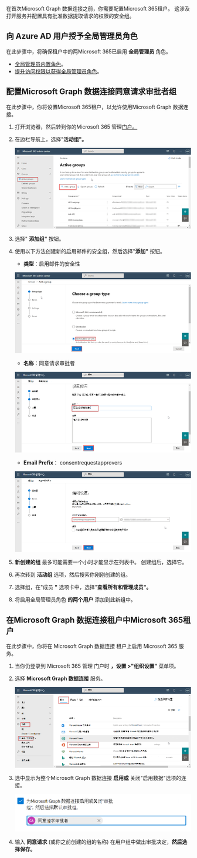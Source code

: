 <!-- markdownlint-disable MD002 MD041 -->

在首次Microsoft Graph 数据连接之前，你需要配置Microsoft 365租户。 这涉及打开服务并配置具有批准数据提取请求的权限的安全组。

## <a name="grant-azure-ad-users-the-global-administrator-role"></a>向 Azure AD 用户授予全局管理员角色

在此步骤中，将确保租户中的两Microsoft 365已启用 **全局管理员** 角色。

- [全局管理员内置角色](/azure/active-directory/roles/permissions-reference#global-administrator)。
- [提升访问权限以获得全局管理员角色](/azure/role-based-access-control/elevate-access-global-admin)。

## <a name="configure-microsoft-graph-data-connect-consent-request-approver-group"></a>配置Microsoft Graph 数据连接同意请求审批者组

在此步骤中，你将设置Microsoft 365租户，以允许使用Microsoft Graph 数据连接。

1. 打开浏览器，然后转到你的Microsoft 365 管理[门户。](https://admin.microsoft.com/)

1. 在边栏导航上，选择"**活动组"。**
  
    ![显示活动组中活动组的Microsoft 365 管理中心。](images/data-connect-m365-act-grp.png)

1. 选择" **添加组"** 按钮。

1. 使用以下方法创建新的启用邮件的安全组，然后选择"**添加"** 按钮。
   - **类型**：启用邮件的安全性

    ![Screenshot showing a user selecting the mail-enabled security for a new group in the Microsoft 365 管理中心.](images/data-connect-m365-mail-sec.png)

   - **名称**：同意请求审批者

    ![显示用户正在向该组提供"同意请求审批者"的名称的屏幕截图Microsoft 365 管理中心。](images/data-connect-m365-cons-apprv.png)

   - **Email Prefix**： consentrequestapprovers

    ![Screenshot showing a user creating the email address for the previously created group in the Microsoft 365 管理中心.](images/data-connect-m365-cons-apprv-pref.png)

1. **新创建的组** 最多可能需要一个小时才能显示在列表中。 创建组后，选择它。

1. 再次转到 **活动组** 选项，然后搜索你刚刚创建的组。

1. 选择组，在"成员 **"** 选项卡中，选择"**查看所有和管理成员"。**

1. 将启用全局管理员角色 **的两个用户** 添加到此新组中。

## <a name="enable-microsoft-graph-data-connect-in-your-microsoft-365-tenant"></a>在Microsoft Graph 数据连接租户中Microsoft 365租户

在此步骤中，你将在 Microsoft Graph 数据连接 租户上启用 Microsoft 365 服务。

1. 当你仍登录到 Microsoft 365 管理 门户时 **，设置 >"组织设置"** 菜单项。

1. 选择 **Microsoft Graph 数据连接** 服务。

    ![显示"组织设置"边栏选项卡中的"服务"的屏幕截图。 用户正在切换Microsoft Graph 数据连接服务Microsoft 365 管理中心。](images/data-connect-m365-mgdc-toggle.png)

1. 选中显示为整个Microsoft Graph 数据连接 **启用或** 关闭"启用数据"选项的连接。

    ![显示为整个组织启用数据记录功能而必须连接复选框的屏幕截图。](images/data-connect-m365-enable-mgdc-for-org.png)

1. 输入 **同意请求** (或你之前创建的组的名称) 在用户组中做出审批决定，**然后选择保存。** 
